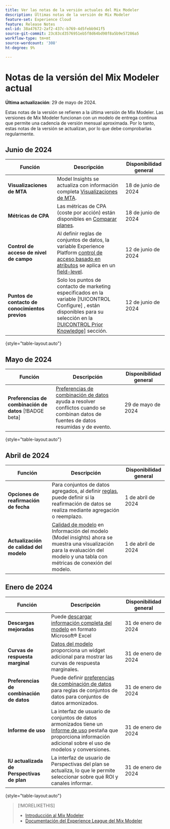 ```yaml
---
title: Ver las notas de la versión actuales del Mix Modeler
description: Últimas notas de la versión de Mix Modeler
feature-set: Experience Cloud
feature: Release Notes
exl-id: 38a47672-2af2-437c-b769-4d5febb941f5
source-git-commit: 23c83cd3576951eb5f8d64bd98f8a5b9e57286a5
workflow-type: tm+mt
source-wordcount: '308'
ht-degree: 9%

---
```


# Notas de la versión del Mix Modeler actual

**Última actualización**: 29 de mayo de 2024.

Estas notas de la versión se refieren a la última versión de Mix Modeler. Las versiones de Mix Modeler funcionan con un modelo de entrega continua que permite una cadencia de versión mensual aproximada. Por lo tanto, estas notas de la versión se actualizan, por lo que debe comprobarlas regularmente.

## Junio de 2024

| Función | Descripción | Disponibilidad general |
|---|---|---|
| **Visualizaciones de MTA** | Model Insights se actualiza con información completa [Visualizaciones de MTA](../models/insights.md#attribution). | 18 de junio de 2024 |
| **Métricas de CPA** | Las métricas de CPA (coste por acción) están disponibles en [Comparar planes](../plans/compare.md). | 18 de junio de 2024 |
| **Control de acceso de nivel de campo** | Al definir reglas de conjuntos de datos, la variable Experience Platform [control de acceso basado en atributos](https://experienceleague.adobe.com/en/docs/experience-platform/access-control/abac/overview) se aplica en un [field-level](../harmonize-data/dataset-rules.md#field-level-access-control). | 12 de junio de 2024 |
| **Puntos de contacto de conocimientos previos** | Solo los puntos de contacto de marketing especificados en la variable [!UICONTROL Configure] , están disponibles para su selección en la [[!UICONTROL Prior Knowledge]](../models/create.md) sección. | 12 de junio de 2024 |

{style="table-layout:auto"}

## Mayo de 2024

| Función | Descripción | Disponibilidad general |
|---|---|---|
| **Preferencias de combinación de datos** [!BADGE beta] | [Preferencias de combinación de datos](../harmonize-data/dataset-rules.md#data-merge-preferences) ayuda a resolver conflictos cuando se combinan datos de fuentes de datos resumidas y de evento. | 29 de mayo de 2024 |

{style="table-layout:auto"}




## Abril de 2024

| Función | Descripción | Disponibilidad general |
|---|---|---|
| **Opciones de reafirmación de fecha** | Para conjuntos de datos agregados, al definir [reglas](../harmonize-data/dataset-rules.md), puede definir si la reafirmación de datos se realiza mediante agregación o reemplazo. | 1 de abril de 2024 |
| **Actualización de calidad del modelo** | [Calidad de modelo](/help/models/insights.md) en Información del modelo (Model insights) ahora se muestra una visualización para la evaluación del modelo y una tabla con métricas de conexión del modelo. | 1 de abril de 2024 |


## Enero de 2024

| Función | Descripción | Disponibilidad general |
|---|---|---|
| **Descargas mejoradas** | Puede [descargar información completa del modelo](../models/insights.md) en formato Microsoft® Excel | 31 de enero de 2024 |
| **Curvas de respuesta marginal** | [Datos del modelo](../models/insights.md) proporciona un widget adicional para mostrar las curvas de respuesta marginales. | 31 de enero de 2024 |
| **Preferencias de combinación de datos** | Puede definir [preferencias de combinación de datos](../harmonize-data/dataset-rules.md#data-merge-preferences) para reglas de conjuntos de datos para conjuntos de datos armonizados. | 31 de enero de 2024 |
| **Informe de uso** | La interfaz de usuario de conjuntos de datos armonizados tiene un [Informe de uso](../harmonize-data/usage-report.md) pestaña que proporciona información adicional sobre el uso de modelos y conversiones. | 31 de enero de 2024 |
| **IU actualizada de Perspectivas de plan** | La interfaz de usuario de Perspectivas del plan se actualiza, lo que le permite seleccionar sobre qué ROI y canales informar. | 31 de enero de 2024 |

{style="table-layout:auto"}


>[!MORELIKETHIS]
>
>* [Introducción al Mix Modeler](https://business.adobe.com/products/experience-platform/planning-and-measurement.html)
>* [Documentación del Experience League del Mix Modeler](https://experienceleague.adobe.com/es/docs/mix-modeler)
